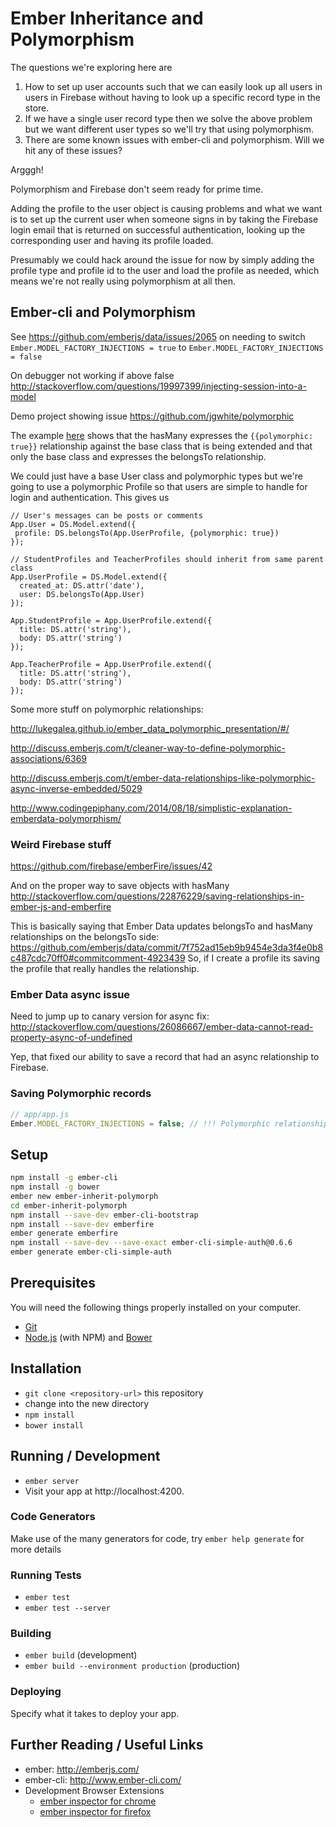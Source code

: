 # Ember Inheritance and Polymorphism

The questions we're exploring here are 

1. How to set up user accounts such that we can easily look up all users in users in Firebase without having to look up a specific record type in the store.
2. If we have a single user record type then we solve the above problem but we want different user types so we'll try that using polymorphism. 
3. There are some known issues with ember-cli and polymorphism. Will we hit any of these issues?

Argggh!

Polymorphism and Firebase don't seem ready for prime time.

Adding the profile to the user object is causing problems and what we want is to set up the current user when someone signs in by taking the Firebase login email that is returned on successful authentication, looking up the corresponding user and having its profile loaded.

Presumably we could hack around the issue for now by simply adding the profile type and profile id to the user and load the profile as needed, which means we're not really using polymorphism at all then.

## Ember-cli and Polymorphism

See <https://github.com/emberjs/data/issues/2065> on needing to switch `Ember.MODEL_FACTORY_INJECTIONS = true` to `Ember.MODEL_FACTORY_INJECTIONS = false`

On debugger not working if above false <http://stackoverflow.com/questions/19997399/injecting-session-into-a-model>

Demo project showing issue <https://github.com/jgwhite/polymorphic>

The example [here](http://discuss.emberjs.com/t/ember-data-relationships-like-polymorphic-async-inverse-embedded/5029/3) shows that the hasMany expresses the `{{polymorphic: true}}` relationship against the base class that is being extended and that only the base class and expresses the belongsTo relationship.

We could just have a base User class and polymorphic types but we're going to use a polymorphic Profile so that users are simple to handle for login and authentication. This gives us

```javascrpt
// User's messages can be posts or comments
App.User = DS.Model.extend({
 profile: DS.belongsTo(App.UserProfile, {polymorphic: true})
});

// StudentProfiles and TeacherProfiles should inherit from same parent class
App.UserProfile = DS.Model.extend({
  created_at: DS.attr('date'),
  user: DS.belongsTo(App.User)
});

App.StudentProfile = App.UserProfile.extend({
  title: DS.attr('string'),
  body: DS.attr('string')
});

App.TeacherProfile = App.UserProfile.extend({
  title: DS.attr('string'),
  body: DS.attr('string')
});
```

Some more stuff on polymorphic relationships: 

<http://lukegalea.github.io/ember_data_polymorphic_presentation/#/>

<http://discuss.emberjs.com/t/cleaner-way-to-define-polymorphic-associations/6369>

<http://discuss.emberjs.com/t/ember-data-relationships-like-polymorphic-async-inverse-embedded/5029>

<http://www.codingepiphany.com/2014/08/18/simplistic-explanation-emberdata-polymorphism/>

### Weird Firebase stuff

https://github.com/firebase/emberFire/issues/42

And on the proper way to save objects with hasMany <http://stackoverflow.com/questions/22876229/saving-relationships-in-ember-js-and-emberfire>

This is basically saying that Ember Data updates belongsTo and hasMany relationships on the belongsTo side: <https://github.com/emberjs/data/commit/7f752ad15eb9b9454e3da3f4e0b8c487cdc70ff0#commitcomment-4923439> So, if I create a profile its saving the profile that really handles the relationship.

### Ember Data async issue

Need to jump up to canary version for async fix: http://stackoverflow.com/questions/26086667/ember-data-cannot-read-property-async-of-undefined

Yep, that fixed our ability to save a record that had an async relationship to Firebase.

### Saving Polymorphic records

``` javascript
// app/app.js
Ember.MODEL_FACTORY_INJECTIONS = false; // !!! Polymorphic relationships don't save if this set to true
```

## Setup

```bash
npm install -g ember-cli
npm install -g bower
ember new ember-inherit-polymorph
cd ember-inherit-polymorph
npm install --save-dev ember-cli-bootstrap
npm install --save-dev emberfire
ember generate emberfire
npm install --save-dev --save-exact ember-cli-simple-auth@0.6.6
ember generate ember-cli-simple-auth
```

## Prerequisites

You will need the following things properly installed on your computer.

* [Git](http://git-scm.com/)
* [Node.js](http://nodejs.org/) (with NPM) and [Bower](http://bower.io/)

## Installation

* `git clone <repository-url>` this repository
* change into the new directory
* `npm install`
* `bower install`

## Running / Development

* `ember server`
* Visit your app at http://localhost:4200.

### Code Generators

Make use of the many generators for code, try `ember help generate` for more details

### Running Tests

* `ember test`
* `ember test --server`

### Building

* `ember build` (development)
* `ember build --environment production` (production)

### Deploying

Specify what it takes to deploy your app.

## Further Reading / Useful Links

* ember: http://emberjs.com/
* ember-cli: http://www.ember-cli.com/
* Development Browser Extensions
  * [ember inspector for chrome](https://chrome.google.com/webstore/detail/ember-inspector/bmdblncegkenkacieihfhpjfppoconhi)
  * [ember inspector for firefox](https://addons.mozilla.org/en-US/firefox/addon/ember-inspector/)


